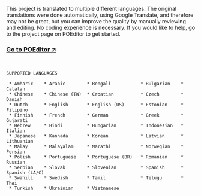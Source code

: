
This project is translated to multiple different languages. 
The original translations were done automatically, using Google Translate, and therefore may not be great, 
but you can improve the quality by manually reviewing and editing. No coding experience is necessary.
If you would like to help, go to the project page on POEditor to get started.

### **[Go to POEditor ↗](https://poeditor.com/join/project?hash=c2ihN8duR2)**

<br/>

``` text linenums="0"
SUPPORTED LANGUAGES

 * Amharic    * Arabic        * Bengali           * Bulgarian    * Catalan        
 * Chinese    * Chinese (TW)  * Croatian          * Czech        * Danish        
 * Dutch      * English       * English (US)      * Estonian     * Filipino      
 * Finnish    * French        * German            * Greek        * Gujarati      
 * Hebrew     * Hindi         * Hungarian         * Indonesian   * Italian       
 * Japanese   * Kannada       * Korean            * Latvian      * Lithuanian    
 * Malay      * Malayalam     * Marathi           * Norwegian    * Persian       
 * Polish     * Portuguese    * Portuguese (BR)   * Romanian     * Russian       
 * Serbian    * Slovak        * Slovenian         * Spanish      * Spanish (LA/C)
 * Swahili    * Swedish       * Tamil             * Telugu       * Thai          
 * Turkish    * Ukrainian     * Vietnamese
```   
    
